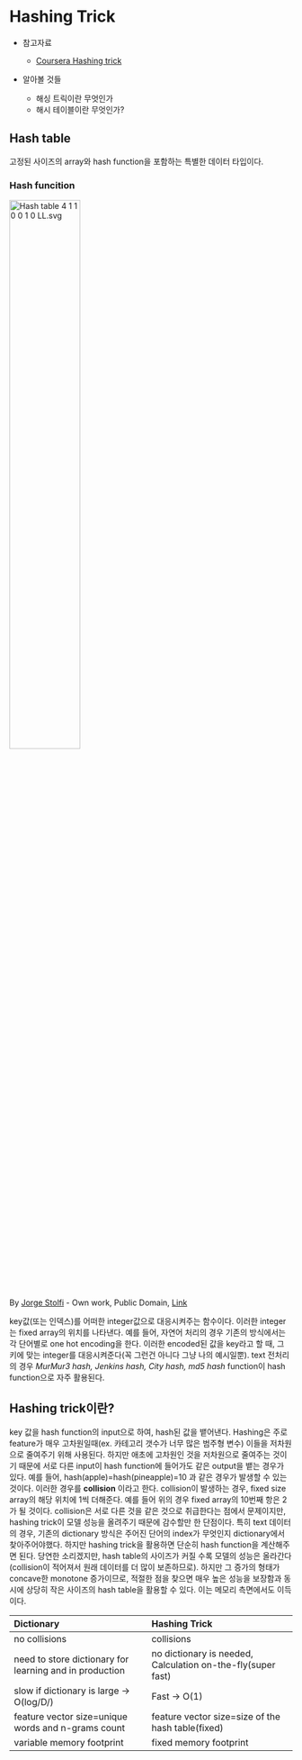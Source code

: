 # Hashing Trick

- 참고자료
    - <a href="https://ko.coursera.org/lecture/machine-learning-applications-big-data/hashing-trick-GswXH">Coursera Hashing trick</a>

- 알아볼 것들
    - 해싱 트릭이란 무엇인가
    - 해시 테이블이란 무엇인가?

## Hash table

고정된 사이즈의 array와 hash function을 포함하는 특별한 데이터 타입이다.

### Hash funcition

<p><a href="https://commons.wikimedia.org/wiki/File:Hash_table_4_1_1_0_0_1_0_LL.svg#/media/File:Hash_table_4_1_1_0_0_1_0_LL.svg"><img width=50% src="https://upload.wikimedia.org/wikipedia/commons/thumb/5/58/Hash_table_4_1_1_0_0_1_0_LL.svg/1200px-Hash_table_4_1_1_0_0_1_0_LL.svg.png" alt="Hash table 4 1 1 0 0 1 0 LL.svg"></a><br>By <a href="//commons.wikimedia.org/wiki/User:Jorge_Stolfi" title="User:Jorge Stolfi">Jorge Stolfi</a> - <span class="int-own-work" lang="en">Own work</span>, Public Domain, <a href="https://commons.wikimedia.org/w/index.php?curid=6601264">Link</a></p>

key값(또는 인덱스)를 어떠한 integer값으로 대응시켜주는 함수이다. 이러한 integer는 fixed array의 위치를 나타낸다. 예를 들어, 자연어 처리의 경우 기존의 방식에서는 각 단어별로 one hot encoding을 한다. 이러한 encoded된 값을 key라고 할 때, 그 키에 맞는 integer를 대응시켜준다(꼭 그런건 아니다 그냥 나의 예시일뿐). text 전처리의 경우 *MurMur3 hash, Jenkins hash, City hash, md5 hash* function이 hash function으로 자주 활용된다.

## Hashing trick이란?

key 값을 hash function의 input으로 하여, hash된 값을 뱉어낸다. Hashing은 주로 feature가 매우 고차원일때(ex. 카테고리 갯수가 너무 많은 범주형 변수) 이들을 저차원으로 줄여주기 위해 사용된다. 하지만 애초에 고차원인 것을 저차원으로 줄여주는 것이기 때문에 서로 다른 input이 hash function에 들어가도 같은 output을 뱉는 경우가 있다. 예를 들어, hash(apple)=hash(pineapple)=10 과 같은 경우가 발생할 수 있는 것이다. 이러한 경우를 **collision** 이라고 한다. collision이 발생하는 경우, fixed size array의 해당 위치에 1씩 더해준다. 예를 들어 위의 경우 fixed array의 10번째 항은 2가 될 것이다. collision은 서로 다른 것을 같은 것으로 취급한다는 점에서 문제이지만, hashing trick이 모델 성능을 올려주기 때문에 감수할만 한 단점이다. 특히 text 데이터의 경우, 기존의 dictionary 방식은 주어진 단어의 index가 무엇인지 dictionary에서 찾아주어야했다. 하지만 hashing trick을 활용하면 단순히 hash function을 계산해주면 된다. 당연한 소리겠지만, hash table의 사이즈가 커질 수록 모델의 성능은 올라간다(collision이 적어져서 원래 데이터를 더 많이 보존하므로). 하지만 그 증가의 형태가 concave한 monotone 증가이므로, 적절한 점을 찾으면 매우 높은 성능을 보장함과 동시에 상당히 작은 사이즈의 hash table을 활용할 수 있다. 이는 메모리 측면에서도 이득이다.

| Dictionary | Hashing Trick     |
| :------------- | :------------- |
| no collisions       | collisions       |
| need to store dictionary for learning  and in production | no dictionary is needed, Calculation on-the-fly(super fast)|
| slow if dictionary is large -> O(log/D/) | Fast -> O(1)|
| feature vector size=unique words and n-grams count | feature vector size=size of the hash table(fixed) |
|variable memory footprint|fixed memory footprint|

